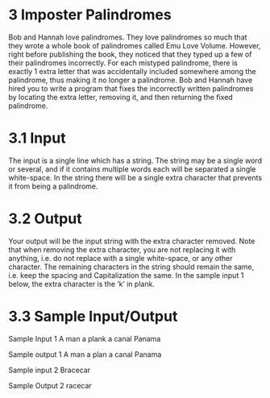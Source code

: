 # 3 Imposter Palindromes
Bob and Hannah love palindromes. They love palindromes so much that they wrote a whole
book of palindromes called Emu Love Volume. However, right before publishing the book, they
noticed that they typed up a few of their palindromes incorrectly.
For each mistyped palindrome, there is exactly 1 extra letter that was accidentally included
somewhere among the palindrome, thus making it no longer a palindrome.
Bob and Hannah have hired you to write a program that fixes the incorrectly written palindromes by locating the extra letter, removing it, and then returning the fixed palindrome.

# 3.1 Input
The input is a single line which has a string. The string may be a single word or several, and if
it contains multiple words each will be separated a single white-space.
In the string there will be a single extra character that prevents it from being a palindrome.

# 3.2 Output
Your output will be the input string with the extra character removed.
Note that when removing the extra character, you are not replacing it with anything, i.e. do
not replace with a single white-space, or any other character. The remaining characters in the
string should remain the same, i.e. keep the spacing and Capitalization the same.
In the sample input 1 below, the extra character is the ’k’ in plank.

# 3.3 Sample Input/Output
Sample Input 1 
A man a plank a canal Panama

Sample output 1
A man a plan a canal Panama

Sample input 2
Bracecar

Sample Output 2
racecar

